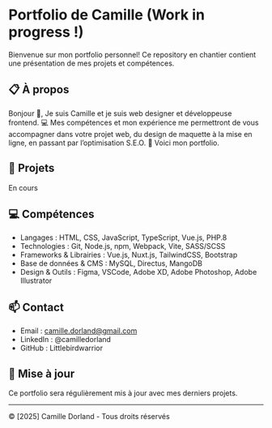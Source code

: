 # Portfolio de Camille (Work in progress !)

Bienvenue sur mon portfolio personnel! Ce repository en chantier contient une présentation de mes projets et compétences.

## 📋 À propos

Bonjour 👋,
Je suis Camille et je suis web designer et développeuse frontend. 💻
Mes compétences et mon expérience me permettront de vous accompagner dans votre projet web,
du design de maquette à la mise en ligne, en passant par l’optimisation S.E.O. 🚀 Voici mon portfolio.

## 🎯 Projets

En cours 

## 💻 Compétences

- Langages : HTML, CSS, JavaScript, TypeScript, Vue.js, PHP.8
- Technologies : Git, Node.js, npm, Webpack, Vite, SASS/SCSS
- Frameworks & Librairies : Vue.js, Nuxt.js, TailwindCSS, Bootstrap
- Base de données & CMS : MySQL, Directus, MangoDB
- Design & Outils : Figma, VSCode, Adobe XD, Adobe Photoshop, Adobe Illustrator

## 📫 Contact

- Email : <camille.dorland@gmail.com>
- LinkedIn : @camilledorland
- GitHub : Littlebirdwarrior

## 🔄 Mise à jour

Ce portfolio sera régulièrement mis à jour avec mes derniers projets.

---
© [2025] Camille Dorland - Tous droits réservés